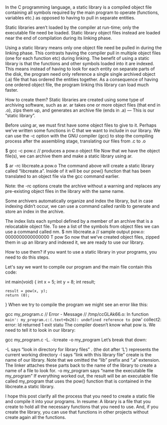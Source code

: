 In the C programming language, a static library is a compiled object file containing all symbols required by the main program to operate (functions, variables etc.) as opposed to having to pull in separate entities.

Static libraries aren’t loaded by the compiler at run-time; only the executable file need be loaded. Static library object files instead are loaded near the end of compilation during its linking phase.

Using a static library means only one object file need be pulled in during the linking phase. This contrasts having the compiler pull in multiple object files (one for each function etc) during linking. The benefit of using a static library is that the functions and other symbols loaded into it are indexed. This means instead of having to look for each entity on separate parts of the disk, the program need only reference a single single archived object (.a) file that has ordered the entities together. As a consequence of having one ordered object file, the program linking this library can load much faster.

How to create them?
Static libraries are created using some type of archiving software, such as ar. ar takes one or more object files (that end in .o), zips them up, and generates an archive file (ends in .a) — This is our “static library”.

Before using ar, we must first have some object files to give to it. Perhaps we’ve written some functions in C that we want to include in our library. We can use the -c option with the GNU compiler (gcc) to stop the compiling process after the assembling stage, translating our files from .c to .o

$ gcc -c pow.c // produces a pow.o object file
Now that we have the object file(s), we can archive them and make a static library using ar.

$ ar -rc libcreate.a pow.o
The command above will create a static library called “libcreate.a”. Inside of it will be our pow() function that has been translated to an object file via the gcc command earlier.

Note: the -rc options create the archive without a warning and replaces any pre-existing object files in the library with the same name.

Some archivers automatically organize and index the library, but in case indexing didn’t occur, we can use a command called ranlib to generate and store an index in the archive.

The index lists each symbol defined by a member of an archive that is a relocatable object file. To see a list of the symbols from object files we can use a command called nm.
$ nm libcreate.a
// sample output
pow.o:
0000000000000000 T pow
So now that we’ve created object files, zipped them in up an library and indexed it, we are ready to use our library.

How to use them?
if you want to use a static library in your programs, you need to do this steps.

Let's say we want to compile our program and the main file contain this code:

int main(void)
{
int x = 5;
int y = 8;
int result;

    result = pow(x, y);
    return (0);

}
When we try to compile the program we might see an error like this:

gcc my_program.c
// Error - Message //
/tmp/ccGLAk66.o: In function `main':
my_program.c:(.text+0x26): undefined reference to `pow'
collect2: error: ld returned 1 exit statu
The compiler doesn’t know what pow is. We need to tell it to look in our library:

gcc my_program.c -L. -lcreate -o my_program
Let’s break that down:

-L says “look in directory for library files”
. (the dot after ‘L’) represents the current working directory
-l says “link with this library file”
create is the name of our library. Note that we omitted the “lib” prefix and “.a” extension. The linker attaches these parts back to the name of the library to create a name of a file to look for.
-o my_program says “name the executable file my_program”
If everything worked out, the result will be an executable file called my_program that uses the pow() function that is contained in the libcreate.a static library.

I hope this post clarify all the process that you need to create a static file and compile it into your programs. In resume: A library is a file that you create to hold all the necessary functions that you need to use. And, if you create the library, you can use that functions in other projects without create again all the functions.
